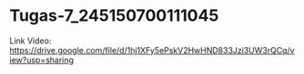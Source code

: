 # Tugas-7_245150700111045
Link Video: https://drive.google.com/file/d/1hj1XFy5ePskV2HwHND833Jzi3UW3rQCq/view?usp=sharing
